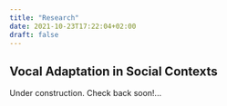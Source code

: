 ```yaml
---
title: "Research"
date: 2021-10-23T17:22:04+02:00
draft: false
---
```


## Vocal Adaptation in Social Contexts

Under construction. Check back soon!...
